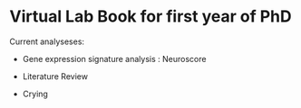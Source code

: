 # Virtual Lab Book for first year of PhD 

Current analyseses: 

* Gene expression signature analysis : Neuroscore 

* Literature Review 

* Crying 
